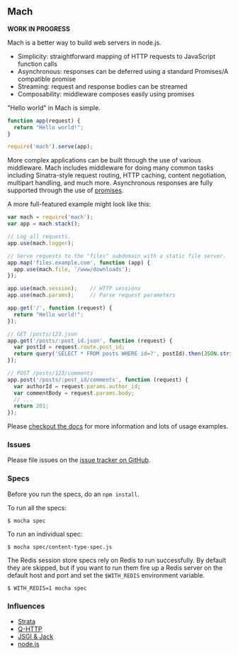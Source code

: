 ## Mach

__WORK IN PROGRESS__

Mach is a better way to build web servers in node.js.

  * Simplicity: straightforward mapping of HTTP requests to JavaScript function calls
  * Asynchronous: responses can be deferred using a standard Promises/A compatible promise
  * Streaming: request and response bodies can be streamed
  * Composability: middleware composes easily using promises

"Hello world" in Mach is simple.

```js
function app(request) {
  return "Hello world!";
}

require('mach').serve(app);
```

More complex applications can be built through the use of various middleware. Mach includes middleware for doing many common tasks including Sinatra-style request routing, HTTP caching, content negotiation, multipart handling, and much more. Asynchronous responses are fully supported through the use of [promises](http://promises-aplus.github.io/promises-spec/).

A more full-featured example might look like this:

```js
var mach = require('mach');
var app = mach.stack();

// Log all requests.
app.use(mach.logger);

// Serve requests to the "files" subdomain with a static file server.
app.map('files.example.com', function (app) {
  app.use(mach.file, '/www/downloads');
});

app.use(mach.session);    // HTTP sessions
app.use(mach.params);     // Parse request parameters

app.get('/', function (request) {
  return "Hello world!";
});

// GET /posts/123.json
app.get('/posts/:post_id.json', function (request) {
  var postId = request.route.post_id;
  return query('SELECT * FROM posts WHERE id=?', postId).then(JSON.stringify);
});

// POST /posts/123/comments
app.post('/posts/:post_id/comments', function (request) {
  var authorId = request.params.author_id;
  var commentBody = request.params.body;
  // ...
  return 201;
});
```

Please [checkout the docs](https://github.com/machjs/mach/wiki) for more information and lots of usage examples.

### Issues

Please file issues on the [issue tracker on GitHub](https://github.com/machjs/mach/issues).

### Specs

Before you run the specs, do an `npm install`.

To run all the specs:

    $ mocha spec

To run an individual spec:

    $ mocha spec/content-type-spec.js

The Redis session store specs rely on Redis to run successfully. By default they are skipped, but if you want to run them fire up a Redis server on the default host and port and set the `$WITH_REDIS` environment variable.

    $ WITH_REDIS=1 mocha spec

### Influences

* [Strata](http://stratajs.org/)
* [Q-HTTP](https://github.com/kriskowal/q-http)
* [JSGI & Jack](http://jackjs.org/)
* [node.js](http://nodejs.org/)
